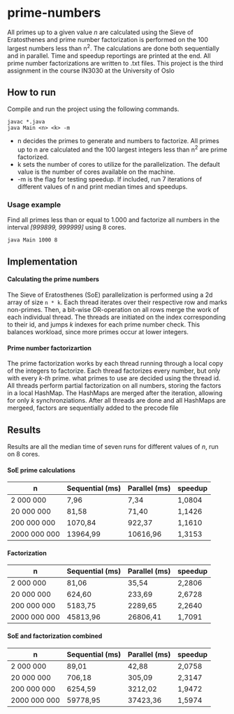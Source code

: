 # prime-numbers

All primes up to a given value *n* are calculated using the Sieve of Eratosthenes and prime number factorization is performed on the 100 largest numbers less than n<sup>2</sup>. The calculations are done both sequentially and in parallel. Time and speedup reportings are printed at the end. All prime number factorizations are written to .txt files. This project is the third assignment in the course IN3030 at the University of Oslo

## How to run

Compile and run the project using the following commands.

```
javac *.java
java Main <n> <k> -m
```

- n decides the primes to generate and numbers to factorize. All primes up to n are calculated and the 100 largest integers less than n<sup>2</sup> are prime factorized.
- k sets the number of cores to utilize for the parallelization. The default value is the number of cores available on the machine.
- -m is the flag for testing speedup. If included, run 7 iterations of different values of n and print median times and speedups.

### Usage example

Find all primes less than or equal to 1.000 and factorize all numbers in the interval *[999899, 999999]* using 8 cores.
```
java Main 1000 8 
```

## Implementation
#### Calculating the prime numbers
The Sieve of Eratosthenes (SoE) parallelization is performed using a 2d array of size `n * k`. Each thread iterates over their respective row and marks non-primes. Then, a bit-wise OR-operation on all rows merge the work of each individual thread. The threads are initiated on the index corresponding to their id, and jumps *k* indexes for each prime number check. This balances workload, since more primes occur at lower integers.  

#### Prime number factorizartion
The prime factorization works by each thread running through a local copy of the integers to factorize. Each thread factorizes every number, but only with every *k-th* prime. what primes to use are decided using the thread id. All threads perform partial factorization on all numbers, storing the factors in a local HashMap. The HashMaps are merged after the iteration, allowing for only *k* synchronziations. After all threads are done and all HashMaps are mergeed, factors are sequentially added to the precode file

## Results
Results are all the median time of seven runs for different values of *n*, run on 8 cores.

#### SoE prime calculations

| n            | Sequential (ms) | Parallel (ms) | speedup |
| ------------ | --------------- | ------------- | ------- |
| 2 000 000    | 7,96            | 7,34          | 1,0804  |
| 20 000 000   | 81,58           | 71,40         | 1,1426  |
| 200 000 000  | 1070,84         | 922,37        | 1,1610  |
| 2000 000 000 | 13964,99        | 10616,96      | 1,3153  |

#### Factorization

| n            | Sequential (ms) | Parallel (ms) | speedup |
| ------------ | --------------- | ------------- | ------- |
| 2 000 000    | 81,06           | 35,54         | 2,2806  |
| 20 000 000   | 624,60          | 233,69        | 2,6728  |
| 200 000 000  | 5183,75         | 2289,65       | 2,2640  |
| 2000 000 000 | 45813,96        | 26806,41      | 1,7091  |

#### SoE and factorization combined

| n            | Sequential (ms) | Parallel (ms) | speedup |
| ------------ | --------------- | ------------- | ------- |
| 2 000 000    | 89,01           | 42,88         |  2,0758 |
| 20 000 000   | 706,18          | 305,09        |  2,3147 |
| 200 000 000  | 6254,59         | 3212,02       |  1,9472 |
| 2000 000 000 | 59778,95        | 37423,36      |  1,5974 |

